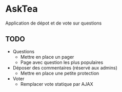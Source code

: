 # AskTea

Application de dépot et de vote sur questions

## TODO

* Questions
	* Mettre en place un pager
	* Page avec question les plus populaires
* Déposer des commentaires (réservé aux admins)
	* Mettre en place une petite protection
* Voter
	* Remplacer vote statique par AJAX

